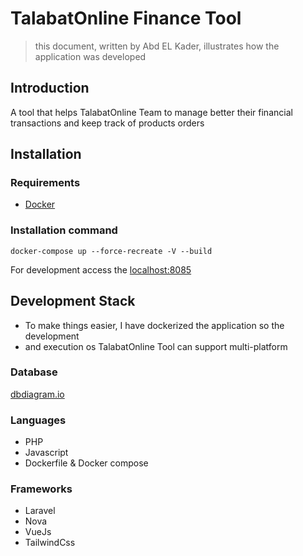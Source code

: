 # TalabatOnline Finance Tool

> this document, written by Abd EL Kader, illustrates how the application was developed


## Introduction

A tool that helps TalabatOnline Team to manage better 
their financial transactions and keep track of products orders

## Installation

### Requirements
- [Docker](https://docs.docker.com/get-docker/)

### Installation command

```shell
docker-compose up --force-recreate -V --build
```

For development access the  [localhost:8085](http://localhost:8085)

## Development Stack

- To make things easier, I have dockerized the application so the development
- and execution os TalabatOnline Tool can support multi-platform

### Database

[dbdiagram.io](https://dbdiagram.io/d/614348db825b5b0146058315)

### Languages
- PHP
- Javascript
- Dockerfile & Docker compose

### Frameworks
- Laravel
- Nova
- VueJs
- TailwindCss


